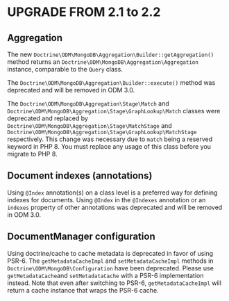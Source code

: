 # UPGRADE FROM 2.1 to 2.2

## Aggregation

The new `Doctrine\ODM\MongoDB\Aggregation\Builder::getAggregation()` method
returns an `Doctrine\ODM\MongoDB\Aggregation\Aggregation` instance, comparable
to the `Query` class.

The `Doctrine\ODM\MongoDB\Aggregation\Builder::execute()` method was deprecated
and will be removed in ODM 3.0.

The `Doctrine\ODM\MongoDB\Aggregation\Stage\Match` and 
`Doctrine\ODM\MongoDB\Aggregation\Stage\GraphLookup\Match` classes were
deprecated and replaced by `Doctrine\ODM\MongoDB\Aggregation\Stage\MatchStage`
and `Doctrine\ODM\MongoDB\Aggregation\Stage\GraphLookup\MatchStage`
respectively. This change was necessary due to `match` being a reserved keyword
in PHP 8. You must replace any usage of this class before you migrate to PHP 8.

## Document indexes (annotations)

Using `@Index` annotation(s) on a class level is a preferred way for defining
indexes for documents. Using `@Index` in the `@Indexes` annotation or an `indexes`
property of other annotations was deprecated and will be removed in ODM 3.0.

## DocumentManager configuration

Using doctrine/cache to cache metadata is deprecated in favor of using PSR-6.
The `getMetadataCacheImpl` and `setMetadataCacheImpl` methods in
`Doctrine\ODM\MongoDB\Configuration` have been deprecated. Please use
`getMetadataCache`and `setMetadataCache` with a PSR-6 implementation instead.
Note that even after switching to PSR-6, `getMetadataCacheImpl` will return a
cache instance that wraps the PSR-6 cache.
